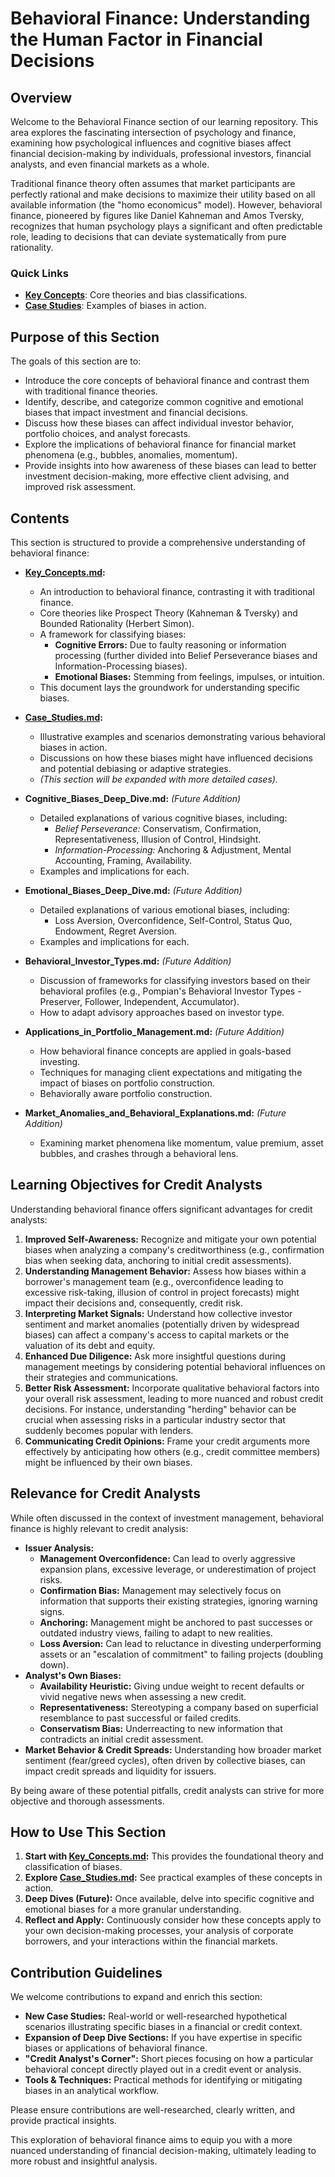 # Behavioral Finance: Understanding the Human Factor in Financial Decisions

## Overview

Welcome to the Behavioral Finance section of our learning repository. This area explores the fascinating intersection of psychology and finance, examining how psychological influences and cognitive biases affect financial decision-making by individuals, professional investors, financial analysts, and even financial markets as a whole.

Traditional finance theory often assumes that market participants are perfectly rational and make decisions to maximize their utility based on all available information (the "homo economicus" model). However, behavioral finance, pioneered by figures like Daniel Kahneman and Amos Tversky, recognizes that human psychology plays a significant and often predictable role, leading to decisions that can deviate systematically from pure rationality.

### Quick Links
*   **[Key Concepts](./Key_Concepts.md)**: Core theories and bias classifications.
*   **[Case Studies](./Case_Studies.md)**: Examples of biases in action.

## Purpose of this Section

The goals of this section are to:

*   Introduce the core concepts of behavioral finance and contrast them with traditional finance theories.
*   Identify, describe, and categorize common cognitive and emotional biases that impact investment and financial decisions.
*   Discuss how these biases can affect individual investor behavior, portfolio choices, and analyst forecasts.
*   Explore the implications of behavioral finance for financial market phenomena (e.g., bubbles, anomalies, momentum).
*   Provide insights into how awareness of these biases can lead to better investment decision-making, more effective client advising, and improved risk assessment.

## Contents

This section is structured to provide a comprehensive understanding of behavioral finance:

*   **[Key_Concepts.md](./Key_Concepts.md):**
    *   An introduction to behavioral finance, contrasting it with traditional finance.
    *   Core theories like Prospect Theory (Kahneman & Tversky) and Bounded Rationality (Herbert Simon).
    *   A framework for classifying biases:
        *   **Cognitive Errors:** Due to faulty reasoning or information processing (further divided into Belief Perseverance biases and Information-Processing biases).
        *   **Emotional Biases:** Stemming from feelings, impulses, or intuition.
    *   This document lays the groundwork for understanding specific biases.

*   **[Case_Studies.md](./Case_Studies.md):**
    *   Illustrative examples and scenarios demonstrating various behavioral biases in action.
    *   Discussions on how these biases might have influenced decisions and potential debiasing or adaptive strategies.
    *   *(This section will be expanded with more detailed cases).*

*   **Cognitive_Biases_Deep_Dive.md:** *(Future Addition)*
    *   Detailed explanations of various cognitive biases, including:
        *   *Belief Perseverance:* Conservatism, Confirmation, Representativeness, Illusion of Control, Hindsight.
        *   *Information-Processing:* Anchoring & Adjustment, Mental Accounting, Framing, Availability.
    *   Examples and implications for each.

*   **Emotional_Biases_Deep_Dive.md:** *(Future Addition)*
    *   Detailed explanations of various emotional biases, including:
        *   Loss Aversion, Overconfidence, Self-Control, Status Quo, Endowment, Regret Aversion.
    *   Examples and implications for each.

*   **Behavioral_Investor_Types.md:** *(Future Addition)*
    *   Discussion of frameworks for classifying investors based on their behavioral profiles (e.g., Pompian's Behavioral Investor Types - Preserver, Follower, Independent, Accumulator).
    *   How to adapt advisory approaches based on investor type.

*   **Applications_in_Portfolio_Management.md:** *(Future Addition)*
    *   How behavioral finance concepts are applied in goals-based investing.
    *   Techniques for managing client expectations and mitigating the impact of biases on portfolio construction.
    *   Behaviorally aware portfolio construction.

*   **Market_Anomalies_and_Behavioral_Explanations.md:** *(Future Addition)*
    *   Examining market phenomena like momentum, value premium, asset bubbles, and crashes through a behavioral lens.

## Learning Objectives for Credit Analysts

Understanding behavioral finance offers significant advantages for credit analysts:

1.  **Improved Self-Awareness:** Recognize and mitigate your own potential biases when analyzing a company's creditworthiness (e.g., confirmation bias when seeking data, anchoring to initial credit assessments).
2.  **Understanding Management Behavior:** Assess how biases within a borrower's management team (e.g., overconfidence leading to excessive risk-taking, illusion of control in project forecasts) might impact their decisions and, consequently, credit risk.
3.  **Interpreting Market Signals:** Understand how collective investor sentiment and market anomalies (potentially driven by widespread biases) can affect a company's access to capital markets or the valuation of its debt and equity.
4.  **Enhanced Due Diligence:** Ask more insightful questions during management meetings by considering potential behavioral influences on their strategies and communications.
5.  **Better Risk Assessment:** Incorporate qualitative behavioral factors into your overall risk assessment, leading to more nuanced and robust credit decisions. For instance, understanding "herding" behavior can be crucial when assessing risks in a particular industry sector that suddenly becomes popular with lenders.
6.  **Communicating Credit Opinions:** Frame your credit arguments more effectively by anticipating how others (e.g., credit committee members) might be influenced by their own biases.

## Relevance for Credit Analysts

While often discussed in the context of investment management, behavioral finance is highly relevant to credit analysis:

*   **Issuer Analysis:**
    *   **Management Overconfidence:** Can lead to overly aggressive expansion plans, excessive leverage, or underestimation of project risks.
    *   **Confirmation Bias:** Management may selectively focus on information that supports their existing strategies, ignoring warning signs.
    *   **Anchoring:** Management might be anchored to past successes or outdated industry views, failing to adapt to new realities.
    *   **Loss Aversion:** Can lead to reluctance in divesting underperforming assets or an "escalation of commitment" to failing projects (doubling down).
*   **Analyst's Own Biases:**
    *   **Availability Heuristic:** Giving undue weight to recent defaults or vivid negative news when assessing a new credit.
    *   **Representativeness:** Stereotyping a company based on superficial resemblance to past successful or failed credits.
    *   **Conservatism Bias:** Underreacting to new information that contradicts an initial credit assessment.
*   **Market Behavior & Credit Spreads:** Understanding how broader market sentiment (fear/greed cycles), often driven by collective biases, can impact credit spreads and liquidity for issuers.

By being aware of these potential pitfalls, credit analysts can strive for more objective and thorough assessments.

## How to Use This Section

1.  **Start with [Key_Concepts.md](./Key_Concepts.md):** This provides the foundational theory and classification of biases.
2.  **Explore [Case_Studies.md](./Case_Studies.md):** See practical examples of these concepts in action.
3.  **Deep Dives (Future):** Once available, delve into specific cognitive and emotional biases for a more granular understanding.
4.  **Reflect and Apply:** Continuously consider how these concepts apply to your own decision-making processes, your analysis of corporate borrowers, and your interactions within the financial markets.

## Contribution Guidelines

We welcome contributions to expand and enrich this section:

*   **New Case Studies:** Real-world or well-researched hypothetical scenarios illustrating specific biases in a financial or credit context.
*   **Expansion of Deep Dive Sections:** If you have expertise in specific biases or applications of behavioral finance.
*   **"Credit Analyst's Corner":** Short pieces focusing on how a particular behavioral concept directly played out in a credit event or analysis.
*   **Tools & Techniques:** Practical methods for identifying or mitigating biases in an analytical workflow.

Please ensure contributions are well-researched, clearly written, and provide practical insights.

This exploration of behavioral finance aims to equip you with a more nuanced understanding of financial decision-making, ultimately leading to more robust and insightful analysis.
